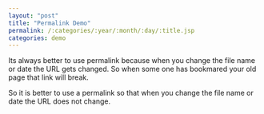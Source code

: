 ```yaml
---
layout: "post"
title: "Permalink Demo"
permalink: /:categories/:year/:month/:day/:title.jsp
categories: demo
---
```


Its always better to use permalink because when you change the file name or date the URL gets changed. So when some one has bookmared your old page that link will break.

So it is better to use a permalink so that when you change the file name or date the URL does not change.
